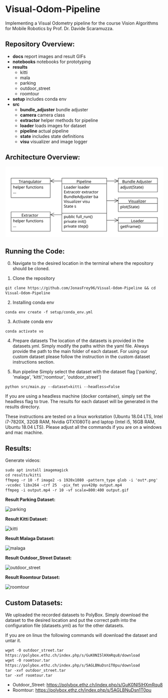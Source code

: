 # Visual-Odom-Pipeline
Implementing a Visual Odometry pipeline for the course Vision Algorithms for Mobile Robotics by Prof. Dr. Davide Scaramuzza.

## Repository Overview:
- **docs** report images and result GIFs
- **notebooks** notebooks for prototyping
- **results**
	- kitti
	- mala
	- parking
	- outdoor_street
	- roomtour
- **setup** includes conda env
- **src**
	- **bundle_adjuster** bundle adjuster 
	- **camera** camera class
	- **extractor** helper methods for pipeline
	- **loader** loads images for dataset
	- **pipeline** actual pipeline 
	- **state** includes state definitions
	- **visu** visualizer and image logger

## Architecture Overview:
<img src="https://github.com/JonasFrey96/Visual-Odom-Pipeline/blob/master/docs/Pipeline.svg">


## Running the Code: 
0. Navigate to the desired location in the terminal where the repository should be cloned.

1. Clone the repository
```
git clone https://github.com/JonasFrey96/Visual-Odom-Pipeline && cd Visual-Odom-Pipeline
```

2. Installing conda env
```
conda env create -f setup/conda_env.yml
```

3. Activate conda env
```
conda activate vo
```

4. Prepare datasets
The location of the datasets is provided in the datasets.yml. 
Simply modify the paths within the yaml file.
Always provide the path to the main folder of each dataset. 
For using our custom dataset please follow the instruction in the custom dataset instructions section. 

5. Run pipeline
Simply select the dataset with the dataset flag ['parking', 'malaga', 'kitti','roomtour', 'outdoor_street']
```
python src/main.py --dataset=kitti --headless=False
```
If you are using a headless machine (docker container), simply set the headless flag to true.
The results for each dataset will be generated in the results directory. 

These instructions are tested on a linux workstation (Ubuntu 18.04 LTS, Intel i7-7820X, 32GB RAM, Nvidia GTX1080Ti) and laptop (Intel i5, 16GB RAM, Ubuntu 18.04 LTS). 
Please adjust all the commands if you are on a windows and mac machine.

## Results:

Generate videos:
```
sudo apt install imagemagick
cd results/kitti
ffmpeg -r 10 -f image2 -s 1920x1080 -pattern_type glob -i 'out*.png'  -vcodec libx264 -crf 25  -pix_fmt yuv420p output.mp4
ffmpeg -i output.mp4 -r 10 -vf scale=800:400 output.gif
```

**Result Parking Dataset:**

![parking](https://github.com/JonasFrey96/Visual-Odom-Pipeline/blob/master/docs/parking.gif)


**Result Kitti Dataset:**

![kitti](https://github.com/JonasFrey96/Visual-Odom-Pipeline/blob/master/docs/kitti.gif)


**Result Malaga Dataset:**

![malaga](https://github.com/JonasFrey96/Visual-Odom-Pipeline/blob/master/docs/malaga.gif)



**Result Outdoor_Street Dataset:**

![outdoor_street](https://github.com/JonasFrey96/Visual-Odom-Pipeline/blob/master/docs/outdoor_street.gif)


**Result Roomtour Dataset:**

![roomtour](https://github.com/JonasFrey96/Visual-Odom-Pipeline/blob/master/docs/roomtour.gif)



## Custom Datasets:
We uploaded the recorded datasets to PolyBox.
Simply download the dataset to the desired location and put the correct path into the configuration file (datasets.yml) as for the other datasets.

If you are on linux the following commands will download the dataset and untar it.
```
wget -O outdoor_street.tar https://polybox.ethz.ch/index.php/s/GuK0NI5lHXmRqu8/download
wget -O roomtour.tar https://polybox.ethz.ch/index.php/s/5AGLBNuDsn1T0pu/download
tar -xvf outdoor_street.tar
tar -xvf roomtour.tar
```
- Outdoor_Street: https://polybox.ethz.ch/index.php/s/GuK0NI5lHXmRqu8
- Roomtour: https://polybox.ethz.ch/index.php/s/5AGLBNuDsn1T0pu


